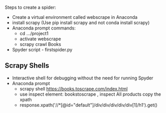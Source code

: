 Steps to create a spider:
* Create a virtual environment called webscrape in Anaconda
* install scrapy (Use pip install scrapy and not conda install scrapy)
* Anaconda prompt commands:   
    * cd .../project1
    * activate webscrape
    * scrapy crawl Books
* Spyder script - firstspider.py
## Scrapy Shells
* Interactive shell for debugging without the need for running Spyder
* Anaconda prompt
   * scrapy shell https://books.toscrape.com/index.html
   * use inspect element: bookstoscrape , inspect All products copy the xpath
   * response.xpath('//*[@id="default"]/div/div/div/div/div[1]/h1').get()
